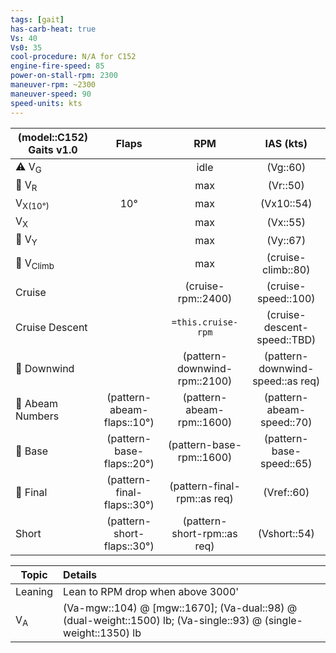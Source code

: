 ```yaml
---
tags: [gait]
has-carb-heat: true
Vs: 40
Vs0: 35
cool-procedure: N/A for C152
engine-fire-speed: 85
power-on-stall-rpm: 2300
maneuver-rpm: ~2300
maneuver-speed: 90
speed-units: kts
---
```


| **(model::C152) Gaits** v1.0 |        **Flaps**        |          **RPM**          |       **IAS (kts)**        |
| ---------------------------- |:-----------------------:|:-------------------------:|:--------------------------:|
| ⚠️ V<sub>G</sub>             |                         |           idle            |          (Vg::60)          |
| 🛫 V<sub>R</sub>             |                         |            max            |           (Vr::50)           |
| V<sub>X(10°)</sub>           |           10°           |            max            |           (Vx10::54)           | 
| V<sub>X</sub>                |                         |            max            |           (Vx::55)           |
| 🛫 V<sub>Y</sub>             |                         |            max            |           (Vy::67)           |
| 🛫 V<sub>Climb</sub>         |                         |            max            |      (cruise-climb::80)      |
| Cruise                       |                         |      (cruise-rpm::2400)       |      (cruise-speed::100)       |
| Cruise Descent               |                         |    `=this.cruise-rpm`     |  (cruise-descent-speed::TBD)   |
| 🛬 Downwind                  |                         | (pattern-downwind-rpm::2100) | (pattern-downwind-speed::as req) |
| 🛬 Abeam Numbers             | (pattern-abeam-flaps::10°) |   (pattern-abeam-rpm::1600)   |   (pattern-abeam-speed::70)   |
| 🛬 Base                      | (pattern-base-flaps::20°)  |   (pattern-base-rpm::1600)    |   (pattern-base-speed::65)    |
| 🛬 Final                     | (pattern-final-flaps::30°) |  (pattern-final-rpm::as req)   |          (Vref::60)          |
| Short                        | (pattern-short-flaps::30°) |   (pattern-short-rpm::as req)   |         (Vshort::54)         |

| Topic         | Details                                                                                                       |
| ------------- |:------------------------------------------------------------------------------------------------------------- |
| Leaning       | Lean to RPM drop when above 3000'                                                                           | 
| V<sub>A</sub> | (Va-mgw::104) @ [mgw::1670]; (Va-dual::98) @ (dual-weight::1500) lb; (Va-single::93) @ (single-weight::1350) lb |
